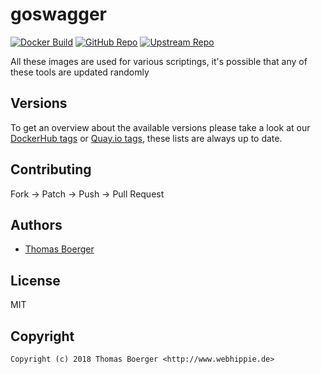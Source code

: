 # goswagger

[![Docker Build](https://github.com/toolhippie/goswagger/workflows/docker/badge.svg)](https://github.com/toolhippie/goswagger/actions?query=workflow%3Adocker) [![GitHub Repo](https://img.shields.io/badge/github-repo-yellowgreen)](https://github.com/toolhippie/goswagger) [![Upstream Repo](https://img.shields.io/badge/upstream-repo-yellow)](https://github.com/goswagger/goswagger)

All these images are used for various scriptings, it's possible that any of
these tools are updated randomly

## Versions

To get an overview about the available versions please take a look at our
[DockerHub tags][dockerhub] or [Quay.io tags][quayio], these lists are always up
to date.

## Contributing

Fork -> Patch -> Push -> Pull Request

## Authors

*  [Thomas Boerger](https://github.com/tboerger)

## License

MIT

## Copyright

```console
Copyright (c) 2018 Thomas Boerger <http://www.webhippie.de>
```

[dockerhub]: https://hub.docker.com/r/toolhippie/goswagger/tags/
[quayio]: https://quay.io/repository/toolhippie/goswagger?tab=tags
